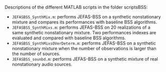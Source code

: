 Descriptions of the different MATLAB scripts in the folder scriptsBSS:
- `JEFASBSS_SynthMix.m`: performs JEFAS-BSS on a synthetic nonstationary mixture and compares its performances with baseline BSS algorithms.
- `JEFASBSS_SynthMixs.m`: performs JEFAS-BSS on 20 realizations of a same synthetic nonstationary mixture. Two performances indexes are evaluated and compared with baseline BSS algorithms.
- `JEFASBSS_SynthMixsOVerDeterm.m`: performs JEFAS-BSS on a synthetic nonstationary mixture when the number of observations is larger than the number of sources.
- `JEFASBSS_sounbd.m`: performs JEFAS-BSS on a synthetic mixture of real nonstationary audio sources.
